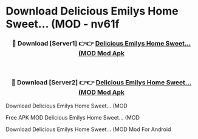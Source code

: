 # Download Delicious Emilys Home Sweet... (MOD - nv61f



<div align="center">
<h3>🔴 Download [Server1] 👉👉 <a href="https://momento.my/?title=Delicious_Emilys_Home_Sweet..._(MOD">Delicious Emilys Home Sweet... (MOD Mod Apk</a></h3><br>

<h3>🔴 Download [Server2] 👉👉 <a href="https://momento.my/?title=Delicious_Emilys_Home_Sweet..._(MOD">Delicious Emilys Home Sweet... (MOD Mod Apk</a></h3>
</div>



Download Delicious Emilys Home Sweet... (MOD 

Free APK MOD Delicious Emilys Home Sweet... (MOD 

Download Delicious Emilys Home Sweet... (MOD Mod For Android
